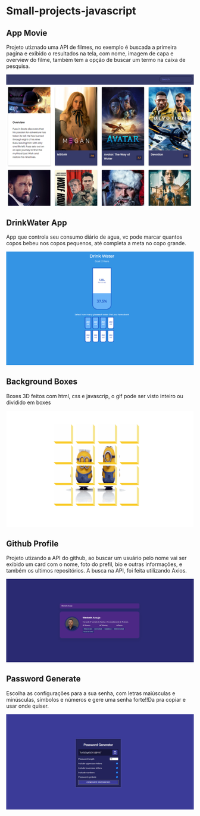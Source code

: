 # Small-projects-javascript

## App Movie

Projeto utiznado uma API de filmes, no exemplo é buscada a primeira pagina e exibido o resultados na tela, com nome, imagem de capa e overview do filme, também tem a opção de buscar um termo na caixa de pesquisa.

![](https://raw.githubusercontent.com/WerbethAraujo/small-projects-javascript/main/imgsOfProjects/appMovie.png)

## DrinkWater App

App que controla seu consumo diário de agua, vc pode marcar quantos copos bebeu nos copos pequenos, até completa a meta no copo grande.

![](https://raw.githubusercontent.com/WerbethAraujo/small-projects-javascript/main/imgsOfProjects/drinkWater.png)

## Background Boxes

Boxes 3D feitos com html, css e javascrip, o gif pode ser visto inteiro ou dividido em boxes 

![](https://raw.githubusercontent.com/WerbethAraujo/small-projects-javascript/main/imgsOfProjects/backBoxes.png)

## Github Profile

Projeto utizando a API do github, ao buscar um usuário pelo nome vai ser exibido um card com o nome, foto do prefil, bio e outras informações, e também os ultimos repositórios.
A busca na API, foi feita utilizando Axios.

![](https://raw.githubusercontent.com/WerbethAraujo/small-projects-javascript/main/imgsOfProjects/githubProfile.png)

## Password Generate 

Escolha as configurações para a sua senha, com letras maiúsculas e minúsculas, símbolos e números e gere uma senha forte!!Da pra copiar e usar onde quiser.

![](https://raw.githubusercontent.com/WerbethAraujo/small-projects-javascript/main/imgsOfProjects/passwordGenerate.png)

